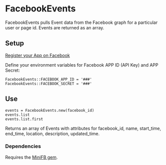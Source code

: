 # FacebookEvents

FacebookEvents pulls Event data from the Facebook graph for a particular user or page id. Events are returned as an array.

## Setup

[Register your App on Facebook](https://developers.facebook.com/apps)

Define your environment variables for Facebook APP ID (API Key) and APP Secret:

```
FacebookEvents::FACEBOOK_APP_ID = '###'
FacebookEvents::FACEBOOK_SECRET = '###'
```

## Use

```
events = FacebookEvents.new(facebook_id)
events.list
events.list.first
```
Returns an array of Events with attributes for facebook_id, name, start_time, end_time, location, description, updated_time.

### Dependencies

Requires the [MiniFB gem](https://github.com/appoxy/mini_fb).